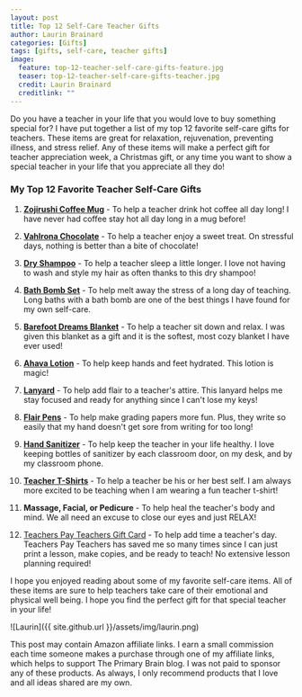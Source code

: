 ```yaml
---
layout: post
title: Top 12 Self-Care Teacher Gifts
author: Laurin Brainard
categories: [Gifts]
tags: [gifts, self-care, teacher gifts]
image:
  feature: top-12-teacher-self-care-gifts-feature.jpg
  teaser: top-12-teacher-self-care-gifts-teacher.jpg
  credit: Laurin Brainard
  creditlink: ""
---
```

Do you have a teacher in your life that you would love to buy something special for? I have put together a list of my top 12 favorite self-care gifts for teachers. These items are great for relaxation, rejuvenation, preventing illness, and stress relief. Any of these items will make a perfect gift for teacher appreciation week, a Christmas gift, or any time you want to show a special teacher in your life that you appreciate all they do! 

### My Top 12 Favorite Teacher Self-Care Gifts

1. [**Zojirushi Coffee Mug**](https://amzn.to/2T4Nzrh) - To help a teacher drink hot coffee all day long! I have never had coffee stay hot all day long in a mug before!

2. [**Vahlrona Chocolate**](https://amzn.to/2El34kA) - To help a teacher enjoy a sweet treat. On stressful days, nothing is better than a bite of chocolate!

3. [**Dry Shampoo**](https://amzn.to/2IKn9Gl) - To help a teacher sleep a little longer. I love not having to wash and style my hair as often thanks to this dry shampoo!

4. [**Bath Bomb Set**](https://amzn.to/2tFgsLm) - To help melt away the stress of a long day of teaching. Long baths with a bath bomb are one of the best things I have found for my own self-care.

5. [**Barefoot Dreams Blanket**](https://www.amazon.com/gp/product/B01BLUR2WG/ref=as_li_tl?ie=UTF8&camp=1789&creative=9325&creativeASIN=B01BLUR2WG&linkCode=as2&tag=theprimarybra-20&linkId=26d4e234e688c4fca85811080c60f2eb) - To help a teacher sit down and relax. I was given this blanket as a gift and it is the softest, most cozy blanket I have ever used!

6. [**Ahava Lotion**](https://amzn.to/2H4XJAG) - To help keep hands and feet hydrated. This lotion is magic!

7. [**Lanyard**](https://amzn.to/2NyIy41) - To help add flair to a teacher's attire. This lanyard helps me stay focused and ready for anything since I can't lose my keys! 

8. [**Flair Pens**](https://www.amazon.com/gp/product/B077NZ1R8J/ref=as_li_tl?ie=UTF8&camp=1789&creative=9325&creativeASIN=B077NZ1R8J&linkCode=as2&tag=theprimarybra-20&linkId=550af6f2ce8e07754f4b840353c8d2c5) - To help make grading papers more fun. Plus, they write so easily that my hand doesn't get sore from writing for too long!

9. [**Hand Sanitizer**](https://amzn.to/2T8uuEz) - To help keep the teacher in your life healthy. I love keeping bottles of sanitizer by each classroom door, on my desk, and by my classroom phone.

10. [**Teacher T-Shirts**](https://www.thewrightstuffchics.com) - To help a teacher be his or her best self. I am always more excited to be teaching when I am wearing a fun teacher t-shirt! 

11. **Massage, Facial, or Pedicure** - To help heal the teacher's body and mind. We all need an excuse to close our eyes and just RELAX!

12. [Teachers Pay Teachers Gift Card](https://www.teacherspayteachers.com/Gift-Card) - To help add time a teacher's day. Teachers Pay Teachers has saved me so many times since I can just print a lesson, make copies, and be ready to teach! No extensive lesson planning required!

<script type="text/javascript">
amzn_assoc_placement = "adunit0";
amzn_assoc_search_bar = "true";
amzn_assoc_tracking_id = "theprimarybra-20";
amzn_assoc_ad_mode = "manual";
amzn_assoc_ad_type = "smart";
amzn_assoc_marketplace = "amazon";
amzn_assoc_region = "US";
amzn_assoc_title = "Teacher Self-Care Items";
amzn_assoc_linkid = "5ccc667ad9dddabdb258a22d67ac2c27";
amzn_assoc_asins = "B01CYDXMSW,B01BLUR2WG,B005PO9T44,B001UP2ULQ,B077NZ1R8J,B00GZRA3MW,B00714PJAE,B007IFT0EW";
</script>
<script src="//z-na.amazon-adsystem.com/widgets/onejs?MarketPlace=US"></script>

I hope you enjoyed reading about some of my favorite self-care items. All of these items are sure to help teachers take care of their emotional and physical well being. I hope you find the perfect gift for that special teacher in your life! 

![Laurin]({{ site.github.url }}/assets/img/laurin.png)

This post may contain Amazon affiliate links. I earn a small commission each time someone makes a purchase through one of my affiliate links, which helps to support The Primary Brain blog. I was not paid to sponsor any of these products. As always, I only recommend products that I love and all ideas shared are my own. 